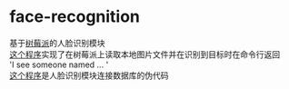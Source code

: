 # face-recognition
基于[树莓派](https://www.raspberrypi.org/)的人脸识别模块  
[这个程序](https://github.com/is305-smart-lock/face-recognition/blob/master/pi.py)实现了在树莓派上读取本地图片文件并在识别到目标时在命令行返回  
'I see someone named ... '  
[这个程序](https://github.com/is305-smart-lock/face-recognition/blob/master/pi_sql.py)是人脸识别模块连接数据库的伪代码  
